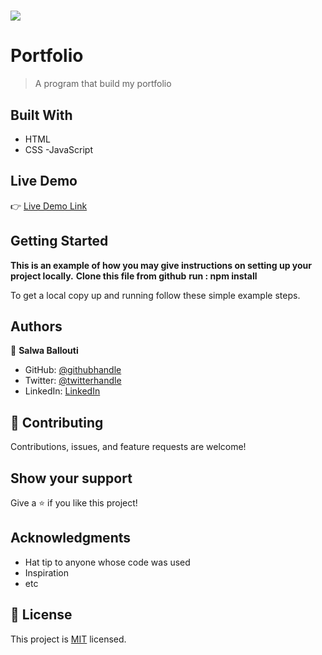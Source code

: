 # ![](https://img.shields.io/badge/Microverse-blueviolet)

# Portfolio

> A program that build my portfolio

## Built With

- HTML
- CSS
-JavaScript


## Live Demo 
:point_right: [Live Demo Link](https://salwa99.github.io/Portfolio/)


## Getting Started

**This is an example of how you may give instructions on setting up your project locally.**
**Clone this file  from github**
**run : npm install**

To get a local copy up and running follow these simple example steps.

## Authors

👤 **Salwa Ballouti**

- GitHub: [@githubhandle](https://github.com/Salwa99)
- Twitter: [@twitterhandle](https://twitter.com/salwa_ballouti)
- LinkedIn: [LinkedIn](https://linkedin.com/in/salwa-ballouti-096358251/)


## 🤝 Contributing

Contributions, issues, and feature requests are welcome!

## Show your support

Give a ⭐️ if you like this project!

## Acknowledgments

- Hat tip to anyone whose code was used
- Inspiration
- etc

## 📝 License

This project is [MIT](./LICENSE) licensed.

